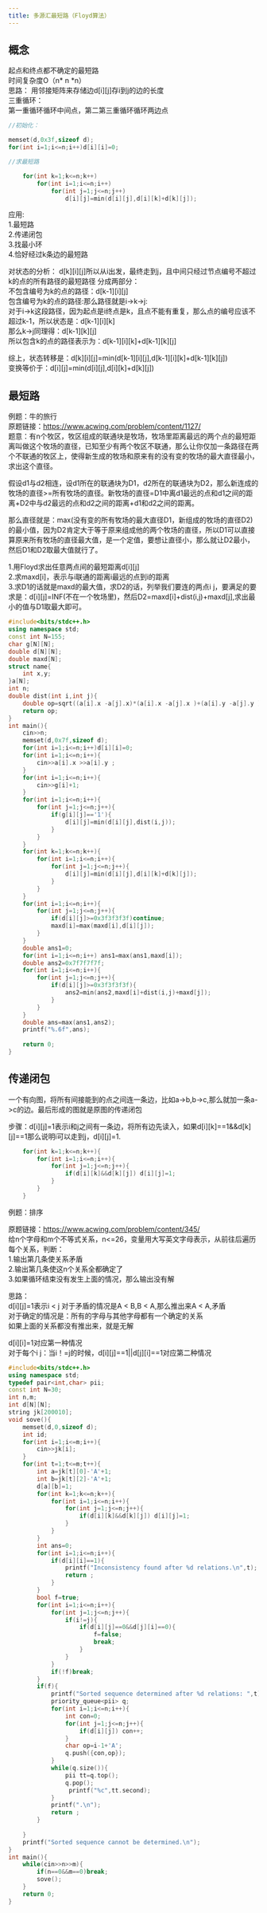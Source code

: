 ```yaml
---
title: 多源汇最短路（Floyd算法）
---
```

## 概念
起点和终点都不确定的最短路  
时间复杂度O（n* n *n）  
思路：
用邻接矩阵来存储边d[i][j]存i到j的边的长度  
三重循环：  
第一重循环循环中间点，第二第三重循环循环两边点  
```cpp
//初始化：

memset(d,0x3f,sizeof d);
for(int i=1;i<=n;i++)d[i][i]=0;

//求最短路

	for(int k=1;k<=n;k++) 
		for(int i=1;i<=n;i++)
			for(int j=1;j<=n;j++)
				d[i][j]=min(d[i][j],d[i][k]+d[k][j]);
```


应用:  
1.最短路  
2.传递闭包   
3.找最小环  
4.恰好经过k条边的最短路  

对状态的分析：
d[k][i][j]所以从i出发，最终走到j，且中间只经过节点编号不超过k的点的所有路径的最短路径
分成两部分：  
不包含编号为k的点的路径：d[k-1][i][j]  
包含编号为k的点的路径:那么路径就是i->k->j:  
对于i->k这段路径，因为起点是i终点是k，且点不能有重复，那么点的编号应该不超过k-1，所以状态是：d[k-1][i][k]  
那么k->j同理得：d[k-1][k][j]  
所以包含k的点的路径表示为：d[k-1][i][k]+d[k-1][k][j]  

综上，状态转移是：d[k][i][j]=min(d[k-1][i][j],d[k-1][i][k]+d[k-1][k][j])  
变换等价于：d[i][j]=min(d[i][j],d[i][k]+d[k][j])  

## 最短路
例题：牛的旅行  
原题链接：https://www.acwing.com/problem/content/1127/  
题意：有n个牧区，牧区组成的联通块是牧场，牧场里距离最远的两个点的最短距离叫做这个牧场的直径，已知至少有两个牧区不联通，那么让你仅加一条路径在两个不联通的牧区上，使得新生成的牧场和原来有的没有变的牧场的最大直径最小，求出这个直径。  

假设d1与d2相连，设d1所在的联通块为D1，d2所在的联通块为D2，那么新连成的牧场的直径>=所有牧场的直径。新牧场的直径=D1中离d1最远的点和d1之间的距离+D2中与d2最远的点和d2之间的距离+d1和d2之间的距离。  

那么直径就是：max(没有变的所有牧场的最大直径D1，新组成的牧场的直径D2)的最小值，因为D2肯定大于等于原来组成他的两个牧场的直径，所以D1可以直接算原来所有牧场的直径最大值，是一个定值，要想让直径小，那么就让D2最小，然后D1和D2取最大值就行了。  

1.用Floyd求出任意两点间的最短距离d[i][j]  
2.求maxd[i]，表示与i联通的距离i最远的点到i的距离  
3.求D1的话就是maxd的最大值，求D2的话，列举我们要连的两点i j，要满足的要求是：d[i][j]=INF(不在一个牧场里)，然后D2=maxd[i]+dist(i,j)+maxd[j],求出最小的值与D1取最大即可。  

```cpp
#include<bits/stdc++.h>
using namespace std;
const int N=155;
char g[N][N];
double d[N][N];
double maxd[N];
struct name{
	int x,y;
}a[N];
int n;
double dist(int i,int j){
	double op=sqrt((a[i].x -a[j].x)*(a[i].x -a[j].x )+(a[i].y -a[j].y )*(a[i].y -a[j].y ));
	return op;
}
int main(){
	cin>>n;
	memset(d,0x7f,sizeof d);
	for(int i=1;i<=n;i++)d[i][i]=0;
	for(int i=1;i<=n;i++){
		cin>>a[i].x >>a[i].y ;
	}
	for(int i=1;i<=n;i++){
		cin>>g[i]+1;
	}
	for(int i=1;i<=n;i++){
		for(int j=1;j<=n;j++){
			if(g[i][j]=='1'){
				d[i][j]=min(d[i][j],dist(i,j));
			}
		}
	}
	for(int k=1;k<=n;k++){
		for(int i=1;i<=n;i++){
			for(int j=1;j<=n;j++){
				d[i][j]=min(d[i][j],d[i][k]+d[k][j]);
			}
		}
	}
	for(int i=1;i<=n;i++){
		for(int j=1;j<=n;j++){
			if(d[i][j]>=0x3f3f3f3f)continue;
			maxd[i]=max(maxd[i],d[i][j]);
		}
	}
	double ans1=0;
	for(int i=1;i<=n;i++) ans1=max(ans1,maxd[i]);
	double ans2=0x7f7f7f7f; 
	for(int i=1;i<=n;i++){
		for(int j=1;j<=n;j++){
			if(d[i][j]>=0x3f3f3f3f){
				ans2=min(ans2,maxd[i]+dist(i,j)+maxd[j]);
			}
		}
	}
	double ans=max(ans1,ans2);
	printf("%.6f",ans);
	
	return 0;
}
```

## 传递闭包

一个有向图，将所有间接能到的点之间连一条边，比如a->b,b->c,那么就加一条a->c的边。最后形成的图就是原图的传递闭包  

步骤：d[i][j]=1表示i和j之间有一条边，将所有边先读入，如果d[i][k]==1&&d[k][j]==1那么说明i可以走到j，d[i][j]=1.

```cpp
	for(int k=1;k<=n;k++){
		for(int i=1;i<=n;i++){
			for(int j=1;j<=n;j++){
				if(d[i][k]&&d[k][j]) d[i][j]=1;
			}
		}
	}

```

例题：排序  

原题链接：https://www.acwing.com/problem/content/345/  
给n个字母和m个不等式关系，n<=26，变量用大写英文字母表示，从前往后遍历每个关系，判断：  
1.输出第几条使关系矛盾  
2.输出第几条使这n个关系全都确定了  
3.如果循环结束没有发生上面的情况，那么输出没有解  


思路：  
d[i][j]=1表示i < j
对于矛盾的情况是A < B,B < A,那么推出来A < A,矛盾  
对于确定的情况是：所有的字母与其他字母都有一个确定的关系  
如果上面的关系都没有推出来，就是无解  

d[i][i]=1对应第一种情况  
对于每个i j：当i！=j的时候，d[i][j]==1||d[j][i]==1对应第二种情况  


```cpp
#include<bits/stdc++.h>
using namespace std;
typedef pair<int,char> pii;
const int N=30;
int n,m;
int d[N][N];
string jk[200010];
void sove(){
	memset(d,0,sizeof d);
	int id;
	for(int i=1;i<=m;i++){
		cin>>jk[i];
	}
	for(int t=1;t<=m;t++){
		int a=jk[t][0]-'A'+1;
		int b=jk[t][2]-'A'+1;
		d[a][b]=1;
		for(int k=1;k<=n;k++){
			for(int i=1;i<=n;i++){
				for(int j=1;j<=n;j++){
					if(d[i][k]&&d[k][j]) d[i][j]=1;
				}
			}
		}
		int ans=0;
		for(int i=1;i<=n;i++){
			if(d[i][i]==1){
				printf("Inconsistency found after %d relations.\n",t);
				return ;
			}
		}
		bool f=true;
		for(int i=1;i<=n;i++){
			for(int j=1;j<=n;j++){
				if(i!=j){
					if(d[i][j]==0&&d[j][i]==0){
						f=false;
						break;
					}
				}
			}
			if(!f)break;
		}
		if(f){
			printf("Sorted sequence determined after %d relations: ",t);
			priority_queue<pii> q;
			for(int i=1;i<=n;i++){
				int con=0;
				for(int j=1;j<=n;j++){
					if(d[i][j]) con++;
				}
				char op=i-1+'A';
				q.push({con,op});
			}
			while(q.size()){
				pii tt=q.top();
				q.pop();
				 printf("%c",tt.second);
			}
			printf(".\n");
			return ;
		}
		
	}
	printf("Sorted sequence cannot be determined.\n");
}
int main(){
	while(cin>>n>>m){
		if(n==0&&m==0)break;
		sove();
	}
	return 0;
}

```


